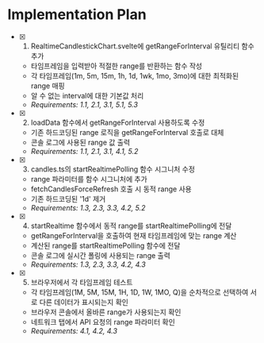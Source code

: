 # Implementation Plan

- [x] 1. RealtimeCandlestickChart.svelte에 getRangeForInterval 유틸리티 함수 추가
  - 타임프레임을 입력받아 적절한 range를 반환하는 함수 작성
  - 각 타임프레임(1m, 5m, 15m, 1h, 1d, 1wk, 1mo, 3mo)에 대한 최적화된 range 매핑
  - 알 수 없는 interval에 대한 기본값 처리
  - _Requirements: 1.1, 2.1, 3.1, 5.1, 5.3_

- [x] 2. loadData 함수에서 getRangeForInterval 사용하도록 수정
  - 기존 하드코딩된 range 로직을 getRangeForInterval 호출로 대체
  - 콘솔 로그에 사용된 range 값 출력
  - _Requirements: 1.1, 2.1, 3.1, 4.1, 5.2_

- [x] 3. candles.ts의 startRealtimePolling 함수 시그니처 수정
  - range 파라미터를 함수 시그니처에 추가
  - fetchCandlesForceRefresh 호출 시 동적 range 사용
  - 기존 하드코딩된 '1d' 제거
  - _Requirements: 1.3, 2.3, 3.3, 4.2, 5.2_

- [x] 4. startRealtime 함수에서 동적 range를 startRealtimePolling에 전달
  - getRangeForInterval을 호출하여 현재 타임프레임에 맞는 range 계산
  - 계산된 range를 startRealtimePolling 함수에 전달
  - 콘솔 로그에 실시간 폴링에 사용되는 range 출력
  - _Requirements: 1.3, 2.3, 3.3, 4.2, 4.3_

- [x] 5. 브라우저에서 각 타임프레임 테스트
  - 각 타임프레임(1M, 5M, 15M, 1H, 1D, 1W, 1MO, Q)을 순차적으로 선택하여 서로 다른 데이터가 표시되는지 확인
  - 브라우저 콘솔에서 올바른 range가 사용되는지 확인
  - 네트워크 탭에서 API 요청의 range 파라미터 확인
  - _Requirements: 4.1, 4.2, 4.3_
